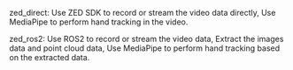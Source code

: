 zed_direct:
    Use ZED SDK to record or stream the video data directly,
    Use MediaPipe to perform hand tracking in the video. 

zed_ros2:
    Use ROS2 to record or stream the video data,
    Extract the images data and point cloud data,
    Use MediaPipe to perform hand tracking based on the extracted data. 